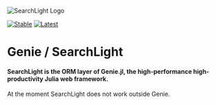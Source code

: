 ![SearchLight Logo](https://dl.dropboxusercontent.com/s/sy04ofyyi8es388/searchlight-logo.png)

[![Stable](https://readthedocs.org/projects/docs/badge/?version=stable)](http://searchlightjl.readthedocs.io/en/stable/build/)
[![Latest](https://readthedocs.org/projects/docs/badge/?version=latest)](http://searchlightjl.readthedocs.io/en/latest/build/)
# Genie / SearchLight
#### SearchLight is the ORM layer of Genie.jl, the high-performance high-productivity Julia web framework.

At the moment SearchLight does not work outside Genie.
